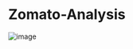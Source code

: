 # Zomato-Analysis
![image](https://github.com/user-attachments/assets/0bc0465c-aa6c-4d0c-8f27-0a6ab0d2f662)
